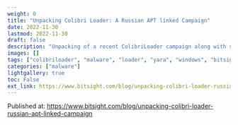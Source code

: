 ```yaml
---
weight: 0
title: "Unpacking Colibri Loader: A Russian APT linked Campaign"
date: 2022-11-30
lastmod: 2022-11-30
draft: false
description: "Unpacking of a recent ColibriLoader campaign along with some YARA rules to detect it."
images: []
tags: ["colibriloader", "malware", "loader", "yara", "windows", "bitsight", "reversing"]
categories: ["malware"]
lightgallery: true
toc: False
ext_link: https://www.bitsight.com/blog/unpacking-colibri-loader-russian-apt-linked-campaign
---
```


Published at: https://www.bitsight.com/blog/unpacking-colibri-loader-russian-apt-linked-campaign